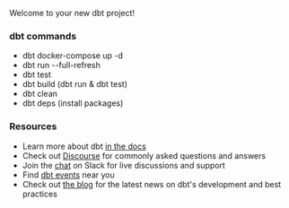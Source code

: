 Welcome to your new dbt project!

### dbt commands

- dbt docker-compose up -d
- dbt run --full-refresh
- dbt test
- dbt build (dbt run & dbt test)
- dbt clean
- dbt deps (install packages)


### Resources
- Learn more about dbt [in the docs](https://docs.getdbt.com/docs/introduction)
- Check out [Discourse](https://discourse.getdbt.com/) for commonly asked questions and answers
- Join the [chat](https://community.getdbt.com/) on Slack for live discussions and support
- Find [dbt events](https://events.getdbt.com) near you
- Check out [the blog](https://blog.getdbt.com/) for the latest news on dbt's development and best practices
